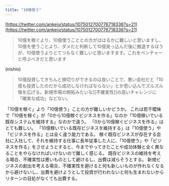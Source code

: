 ```yaml
---
title: "10億使う"
---
```


[https://twitter.com/ankeiy/status/1075012700776718336?s=21](https://twitter.com/ankeiy/status/1075012700776718336?s=21)
> 10億を稼ぐより、10億使うこととの方がははるかに難しいと思いますし、10億を使うことより、ダメだと判断して10億突っ込んだ後に撤退するほうが、10億使うよりとてつもなく難しいと思いますます。これをベンチャーと呼ぶべきだと思います

(nishio)
> 10億投資してきちんと損切りができるのは良いことで、悪い会社だと「10億も投資したのだから成功しなければならない」とか思い込んでズルズル傷を広げる。新規市場の開拓みたいな[[不確実性]]の高いチャレンジに「確実な成功」などない。

「10億を稼ぐ」より「10億使う」ことの方が難しいかどうか。
これは若干曖昧で「10億を稼ぐ」が「0から10億稼ぐビジネスを作る」なのか「10億稼いでいる既存システムを維持する」なのかで違う。
「0から10億稼ぐビジネスを作る」はとても難しい。
「10億稼いでいる既存ビジネスを維持する」は「10億使う」や「ビジネスを作る」とは全く違う能力である。
稼ぐ既存ビジネスが存在する会社に入社して、それを維持する仕事に長年従事した人に、「10億使う」や「ビジネスを作る」をさせようとすると、今までやってきたことや成功体験と全く異なることをやらなければいけないので難しく感じる。
既存ビジネスの維持を考える場合、不確実性は悪いものとして避けるし、出費は減らそうとする。
新規ビジネスの創出を考える場合、不確実性を避けると何も新しいものが作れなくなるから避けないし、出費を避けようとして投資が行われないと何も生まれないからリターンの目処がなくても出費する。
